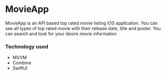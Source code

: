 # MovieApp

MovieApp is an API based top rated movie listing iOS application. You can see all types of top rated movie with their release date, title and poster.
You can search and look for your desire movie information

### Technology used
* MVVM
* Combine
* SwiftUI
